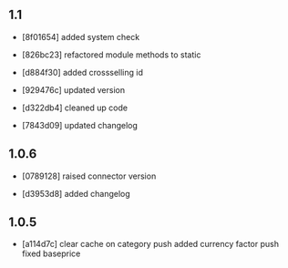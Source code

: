 1.1
------
- [8f01654]
  added system check

- [826bc23]
  refactored module methods to static

- [d884f30]
  added crossselling id

- [929476c]
  updated version

- [d322db4]
  cleaned up code

- [7843d09]
  updated changelog

1.0.6
------
- [0789128]
  raised connector version

- [d3953d8]
  added changelog

1.0.5
------
- [a114d7c]
  clear cache on category push
  added currency factor push
  fixed baseprice

